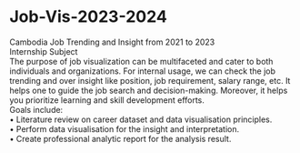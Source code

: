 # Job-Vis-2023-2024
Cambodia Job Trending and Insight from 2021 to 2023
<br/> Internship Subject
<br>The purpose of job visualization can be multifaceted and cater to both individuals and organizations.
For internal usage, we can check the job trending and over insight like position, job requirement, salary
range, etc. It helps one to guide the job search and decision-making. Moreover, it helps you prioritize
learning and skill development efforts.
<br/>Goals include:
<br/>• Literature review on career dataset and data visualisation principles.
<br/>• Perform data visualisation for the insight and interpretation.
<br/>• Create professional analytic report for the analysis result.
